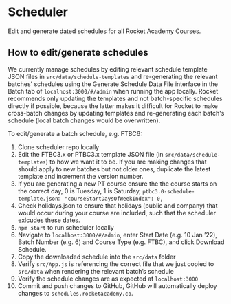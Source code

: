 # Scheduler

Edit and generate dated schedules for all Rocket Academy Courses.

## How to edit/generate schedules

We currently manage schedules by editing relevant schedule template JSON files in `src/data/schedule-templates` and re-generating the relevant batches' schedules using the Generate Schedule Data File interface in the Batch tab of `localhost:3000/#/admin` when running the app locally. Rocket recommends only updating the templates and not batch-specific schedules directly if possible, because the latter makes it difficult for Rocket to make cross-batch changes by updating templates and re-generating each batch's schedule (local batch changes would be overwritten).

To edit/generate a batch schedule, e.g. FTBC6:

1. Clone scheduler repo locally
2. Edit the FTBC3.x or PTBC3.x template JSON file (in `src/data/schedule-templates`) to how we want it to be. If you are making changes that should apply to new batches but not older ones, duplicate the latest template and increment the version number.
3. If you are generating a new PT course ensure the the course starts on the correct day, 0 is Tuesday, 1 is Saturday, `ptbc3.0-schedule-template.json`:
   ` "courseStartDaysOfWeekIndex": 0,`
4. Check holidays.json to ensure that holidays (public and company) that would occur during your course are included, such that the scheduler exlcudes these dates.
5. `npm start` to run scheduler locally
6. Navigate to `localhost:3000/#/admin`, enter Start Date (e.g. 10 Jan ’22), Batch Number (e.g. 6) and Course Type (e.g. FTBC), and click Download Schedule.
7. Copy the downloaded schedule into the `src/data` folder
8. Verify `src/App.js` is referencing the correct file that we just copied to `src/data` when rendering the relevant batch’s schedule
9. Verify the schedule changes are as expected at `localhost:3000`
10. Commit and push changes to GitHub, GitHub will automatically deploy changes to `schedules.rocketacademy.co`.
